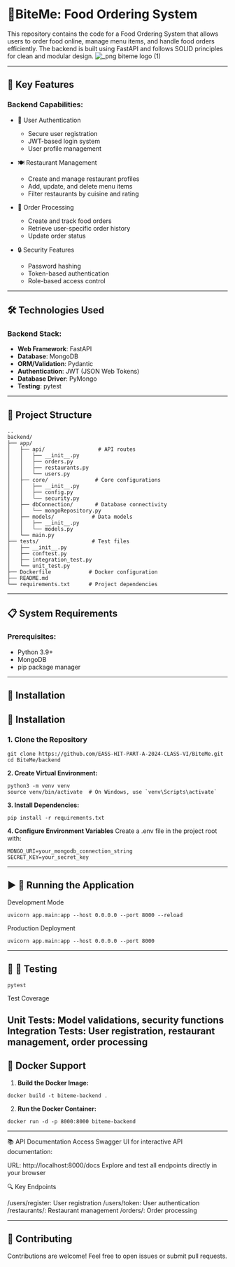 # 🍔BiteMe: Food Ordering System
This repository contains the code for a Food Ordering System that allows users to order food online, manage menu items, and handle food orders efficiently. The backend is built using FastAPI and follows SOLID principles for clean and modular design.
![_png biteme logo (1)](https://github.com/user-attachments/assets/f7eed7ed-b51a-4a71-8b0e-5cec53db5d64)

---

## 🌟 Key Features

### Backend Capabilities:
- 🔐 User Authentication
  - Secure user registration
  - JWT-based login system
  - User profile management

- 🍽️ Restaurant Management
  - Create and manage restaurant profiles
  - Add, update, and delete menu items
  - Filter restaurants by cuisine and rating

- 🛒 Order Processing
  - Create and track food orders
  - Retrieve user-specific order history
  - Update order status

- 🔒 Security Features
  - Password hashing
  - Token-based authentication
  - Role-based access control
---

## 🛠️ Technologies Used

### Backend Stack:
- **Web Framework**: FastAPI
- **Database**: MongoDB
- **ORM/Validation**: Pydantic
- **Authentication**: JWT (JSON Web Tokens)
- **Database Driver**: PyMongo
- **Testing**: pytest

---

## 📂 Project Structure

```plaintext
..
backend/
├── app/
│   ├── api/                 # API routes
│   │   ├── __init__.py
│   │   ├── orders.py
│   │   ├── restaurants.py
│   │   └── users.py
│   ├── core/               # Core configurations
│   │   ├── __init__.py
│   │   ├── config.py
│   │   └── security.py
│   ├── dbConnection/       # Database connectivity
│   │   └── mongoRepository.py
│   ├── models/            # Data models
│   │   ├── __init__.py
│   │   └── models.py
│   └── main.py
├── tests/                 # Test files
│   ├── __init__.py
│   ├── conftest.py
│   ├── integration_test.py
│   └── unit_test.py
├── Dockerfile            # Docker configuration
├── README.md
└── requirements.txt      # Project dependencies

```

---
## 📋 System Requirements

### Prerequisites:
- Python 3.9+
- MongoDB
- pip package manager
---

## **👄 Installation**
## 🔧 Installation

### 1. Clone the Repository
```
git clone https://github.com/EASS-HIT-PART-A-2024-CLASS-VI/BiteMe.git
cd BiteMe/backend
```

 **2. Create Virtual Environment:**
```
python3 -m venv venv
source venv/bin/activate  # On Windows, use `venv\Scripts\activate`
 ```


 **3. Install Dependencies:**
   ```
pip install -r requirements.txt
 ```


**4. Configure Environment Variables**
Create a .env file in the project root with:
```
MONGO_URI=your_mongodb_connection_string
SECRET_KEY=your_secret_key
```

---

## ▶️ **🚀 Running the Application**

Development Mode

```
uvicorn app.main:app --host 0.0.0.0 --port 8000 --reload
```
Production Deployment
```
uvicorn app.main:app --host 0.0.0.0 --port 8000
```

---

## **🧬 🧪 Testing**

```
pytest
```
Test Coverage

Unit Tests: Model validations, security functions
Integration Tests: User registration, restaurant management, order processing
---

## **🐋 Docker Support**

1. **Build the Docker Image:**
 ```
docker build -t biteme-backend .
   ```
2. **Run the Docker Container:**
```
docker run -d -p 8000:8000 biteme-backend
   ```
---
📚 API Documentation
Access Swagger UI for interactive API documentation:

URL: http://localhost:8000/docs
Explore and test all endpoints directly in your browser

🔍 Key Endpoints

/users/register: User registration
/users/token: User authentication
/restaurants/: Restaurant management
/orders/: Order processing

---

## 🙌 Contributing

Contributions are welcome! Feel free to open issues or submit pull requests.


